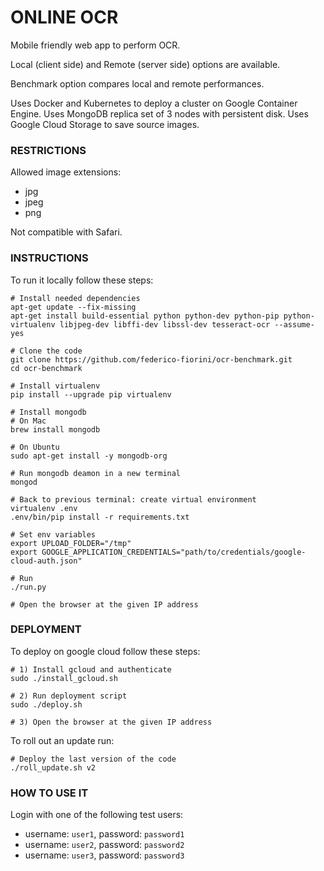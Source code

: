 # ONLINE OCR

Mobile friendly web app to perform OCR.

Local (client side) and Remote (server side) options are available.

Benchmark option compares local and remote performances.

Uses Docker and Kubernetes to deploy a cluster on Google Container Engine.
Uses MongoDB replica set of 3 nodes with persistent disk.
Uses Google Cloud Storage to save source images.


### RESTRICTIONS
Allowed image extensions:

- jpg
- jpeg
- png


Not compatible with Safari.

### INSTRUCTIONS
To run it locally follow these steps:
 
    # Install needed dependencies
    apt-get update --fix-missing
    apt-get install build-essential python python-dev python-pip python-virtualenv libjpeg-dev libffi-dev libssl-dev tesseract-ocr --assume-yes
    
    # Clone the code
    git clone https://github.com/federico-fiorini/ocr-benchmark.git
    cd ocr-benchmark
    
    # Install virtualenv
    pip install --upgrade pip virtualenv
    
    # Install mongodb
    # On Mac
    brew install mongodb
    
    # On Ubuntu
    sudo apt-get install -y mongodb-org
    
    # Run mongodb deamon in a new terminal
    mongod
    
    # Back to previous terminal: create virtual environment
    virtualenv .env
    .env/bin/pip install -r requirements.txt
    
    # Set env variables
    export UPLOAD_FOLDER="/tmp"
    export GOOGLE_APPLICATION_CREDENTIALS="path/to/credentials/google-cloud-auth.json"

    # Run
    ./run.py
    
    # Open the browser at the given IP address


### DEPLOYMENT
To deploy on google cloud follow these steps:

    # 1) Install gcloud and authenticate
    sudo ./install_gcloud.sh
    
    # 2) Run deployment script
    sudo ./deploy.sh
    
    # 3) Open the browser at the given IP address


To roll out an update run:

    # Deploy the last version of the code
    ./roll_update.sh v2


### HOW TO USE IT
Login with one of the following test users:


- username: `user1`, password: `password1`
- username: `user2`, password: `password2`
- username: `user3`, password: `password3`


